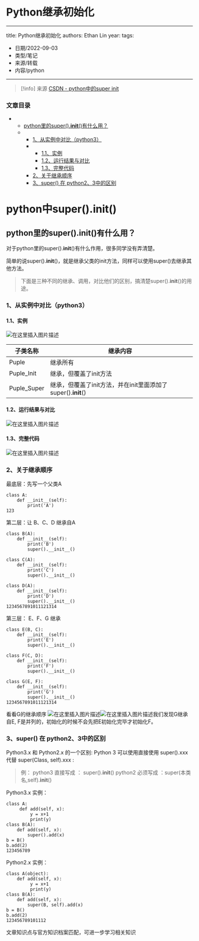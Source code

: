 # Python继承初始化


---
title: Python继承初始化
authors: Ethan Lin
year:
tags:
  - 日期/2022-09-03 
  - 类型/笔记 
  - 来源/转载 
  - 内容/python 
---






> [!info] 来源
> [CSDN - python中的super init](https://blog.csdn.net/a__int__/article/details/104600972)




### 文章目录

- - [python里的super().__init__()有什么用？](https://blog.csdn.net/a__int__/article/details/104600972#pythonsuper__init___2)
  - - [1、从实例中对比（python3）](https://blog.csdn.net/a__int__/article/details/104600972#1python3_8)
    - - [1.1、实例](https://blog.csdn.net/a__int__/article/details/104600972#11_9)
      - [1.2、运行结果与对比](https://blog.csdn.net/a__int__/article/details/104600972#12_19)
      - [1.3、完整代码](https://blog.csdn.net/a__int__/article/details/104600972#13_22)
    - [2、关于继承顺序](https://blog.csdn.net/a__int__/article/details/104600972#2_25)
    - [3、super() 在 python2、3中的区别](https://blog.csdn.net/a__int__/article/details/104600972#3super__python23_73)



# python中super().__init__()

## python里的super().**init**()有什么用？

对于python里的super().__init__()有什么作用，很多同学没有弄清楚。

简单的说super().__init__()，就是继承父类的init方法，同样可以使用super()去继承其他方法。

> 下面是三种不同的继承、调用，对比他们的区别，搞清楚super().__init__()的用途。

### 1、从实例中对比（python3）

#### 1.1、实例

![在这里插入图片描述](Python继承初始化.assets/1acb2319410342d2ad0a2b307ed5d99f.png)

| 子类名称    | 继承内容                                                     |
| ----------- | ------------------------------------------------------------ |
| Puple       | 继承所有                                                     |
| Puple_Init  | 继承，但覆盖了init方法                                       |
| Puple_Super | 继承，但覆盖了init方法，并在init里面添加了super().__init__() |

#### 1.2、运行结果与对比

![在这里插入图片描述](Python继承初始化.assets/a9dc3a0a57ee4124aac98c59d0590353.png)

#### 1.3、完整代码

![在这里插入图片描述](Python继承初始化.assets/20201015113954888.png)

### 2、关于继承顺序

最底层：先写一个父类A

```
class A:
    def __init__(self):
        print('A')
123
```

第二层：让 B、C、D 继承自A

```
class B(A):
    def __init__(self):
        print('B')
        super().__init__()

class C(A):
    def __init__(self):
        print('C')
        super().__init__()

class D(A):
    def __init__(self):
        print('D')
        super().__init__()
1234567891011121314
```

第三层： E、F、G 继承

```
class E(B, C):
    def __init__(self):
        print('E')
        super().__init__()

class F(C, D):
    def __init__(self):
        print('F')
        super().__init__()

class G(E, F):
    def __init__(self):
        print('G')
        super().__init__()
1234567891011121314
```

看看G的继承顺序
![在这里插入图片描述](Python继承初始化.assets/2020101511363375.png)![在这里插入图片描述](Python继承初始化.assets/2020101511370486.png)我们发现G继承自E, F是并列的，初始化的时候不会先把E初始化完毕才初始化F。

### 3、super() 在 python2、3中的区别

Python3.x 和 Python2.x 的一个区别: Python 3 可以使用直接使用 super().xxx 代替 super(Class, self).xxx :

> 例：
> python3 直接写成 ： super().__init__()
> python2 必须写成 ：super(本类名,self).__init__()

Python3.x 实例：

```
class A:
     def add(self, x):
         y = x+1
         print(y)
class B(A):
    def add(self, x):
        super().add(x)
b = B()
b.add(2)  
123456789
```

Python2.x 实例：

```
class A(object):   
    def add(self, x):
         y = x+1
         print(y)
class B(A):
    def add(self, x):
        super(B, self).add(x)
b = B()
b.add(2)  
123456789101112
```

文章知识点与官方知识档案匹配，可进一步学习相关知识





